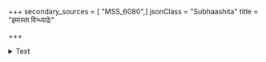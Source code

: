 +++
secondary_sources = [ "MSS_6080",]
jsonClass = "Subhaashita"
title = "इमास्ता विन्ध्याद्रेः"

+++

<details><summary>Text</summary>

इमास्ता विन्ध्याद्रेः शुकहरितवंशीवनघना भुवः क्रीडालोलद्विरददशनाभुग्नतरवः।  
लताकुञ्जे यासामुपनदि रतक्लान्तशबरी- कपोलस्वेदाम्भःकणचयनुदो वान्ति मरुतः॥
</details>
